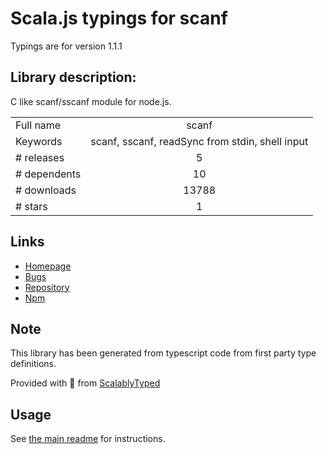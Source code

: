 
# Scala.js typings for scanf

Typings are for version 1.1.1

## Library description:
C like scanf/sscanf module for node.js.

|                    |                 |
| ------------------ | :-------------: |
| Full name          | scanf |
| Keywords           | scanf, sscanf, readSync from stdin, shell input |
| # releases         | 5 |
| # dependents       | 10 |
| # downloads        | 13788 |
| # stars            | 1 |

## Links
- [Homepage](https://github.com/Lellansin/node-scanf)
- [Bugs](https://github.com/Lellansin/node-scanf/issues)
- [Repository](https://github.com/Lellansin/node-scanf)
- [Npm](https://www.npmjs.com/package/scanf)
    


## Note
This library has been generated from typescript code from first party type definitions.

Provided with :purple_heart: from [ScalablyTyped](https://github.com/oyvindberg/ScalablyTyped)

## Usage
See [the main readme](../../readme.md) for instructions.


